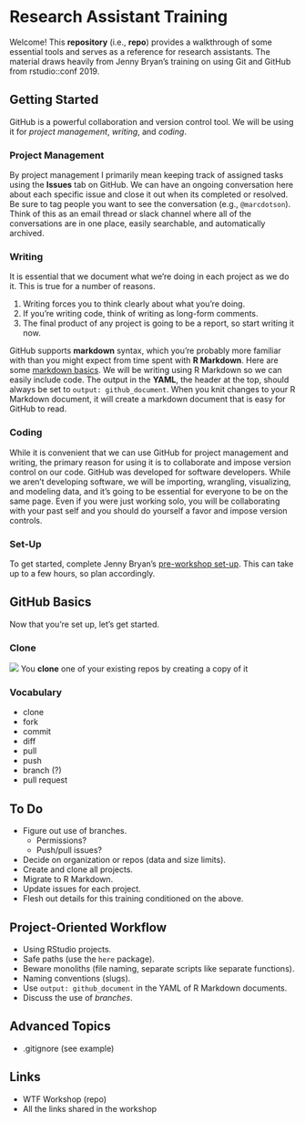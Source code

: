Research Assistant Training
================

Welcome\! This **repository** (i.e., **repo**) provides a walkthrough of
some essential tools and serves as a reference for research assistants.
The material draws heavily from Jenny Bryan’s training on using Git and
GitHub from rstudio::conf 2019.

## Getting Started

GitHub is a powerful collaboration and version control tool. We will be
using it for *project management*, *writing*, and *coding*.

### Project Management

By project management I primarily mean keeping track of assigned tasks
using the **Issues** tab on GitHub. We can have an ongoing conversation
here about each specific issue and close it out when its completed or
resolved. Be sure to tag people you want to see the conversation (e.g.,
`@marcdotson`). Think of this as an email thread or slack channel where
all of the conversations are in one place, easily searchable, and
automatically archived.

### Writing

It is essential that we document what we’re doing in each project as we
do it. This is true for a number of reasons.

1.  Writing forces you to think clearly about what you’re doing.
2.  If you’re writing code, think of writing as long-form comments.
3.  The final product of any project is going to be a report, so start
    writing it now.

GitHub supports **markdown** syntax, which you’re probably more familiar
with than you might expect from time spent with **R Markdown**. Here are
some [markdown
basics](https://rmarkdown.rstudio.com/authoring_basics.html). We will be
writing using R Markdown so we can easily include code. The output in
the **YAML**, the header at the top, should always be set to `output:
github_document`. When you knit changes to your R Markdown document, it
will create a markdown document that is easy for GitHub to read.

### Coding

While it is convenient that we can use GitHub for project management and
writing, the primary reason for using it is to collaborate and impose
version control on our code. GitHub was developed for software
developers. While we aren’t developing software, we will be importing,
wrangling, visualizing, and modeling data, and it’s going to be
essential for everyone to be on the same page. Even if you were just
working solo, you will be collaborating with your past self and you
should do yourself a favor and impose version controls.

### Set-Up

To get started, complete Jenny Bryan’s [pre-workshop
set-up](https://happygitwithr.com/workshops.html?mkt_tok=eyJpIjoiT1RVelptVTNZams0T0dZMiIsInQiOiJlR0orVlVpaHZsRlwveWh5QUJPN2U1Q3BcL0pHVHo5RXJ5UkhabFlwVXM4NlEwcHhRTENQZmVxaEEyNnVLSkRFTTdVa0hyNjk4MkFHYUU1Nkt5VXNtRm9heFM3N3dnUFplZ1V5anpRTWdnWDVscE1lOUR6VzBHaGFQOUFhOGd1QkN3In0=#pre-workshop-set-up).
This can take up to a few hours, so plan accordingly.

## GitHub Basics

Now that you’re set up, let’s get started.

### Clone

![](Figures/clone.png%20=200x) You **clone** one of your existing repos
by creating a copy of it

### Vocabulary

  - clone
  - fork
  - commit
  - diff
  - pull
  - push
  - branch (?)
  - pull request

## To Do

  - Figure out use of branches.
      - Permissions?
      - Push/pull issues?
  - Decide on organization or repos (data and size limits).
  - Create and clone all projects.
  - Migrate to R Markdown.
  - Update issues for each project.
  - Flesh out details for this training conditioned on the above.

## Project-Oriented Workflow

  - Using RStudio projects.
  - Safe paths (use the `here` package).
  - Beware monoliths (file naming, separate scripts like separate
    functions).
  - Naming conventions (slugs).
  - Use `output: github_document` in the YAML of R Markdown documents.
  - Discuss the use of *branches*.

## Advanced Topics

  - .gitignore (see example)

## Links

  - WTF Workshop (repo)
  - All the links shared in the workshop
